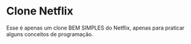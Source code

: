 # Clone Netflix 

Esse é apenas um clone BEM SIMPLES do Netflix, apenas para praticar alguns conceitos de programação.
